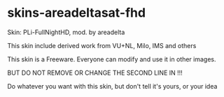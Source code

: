 # skins-areadeltasat-fhd

Skin: PLi-FullNightHD, mod. by areadelta

This skin include derived work from VU+NL, Milo, IMS and others

This skin is a Freeware. Everyone can modify and use it in other images.

BUT DO NOT REMOVE OR CHANGE THE SECOND LINE IN !!!

Do whatever you want with this skin, but don't tell it's yours, or your idea
